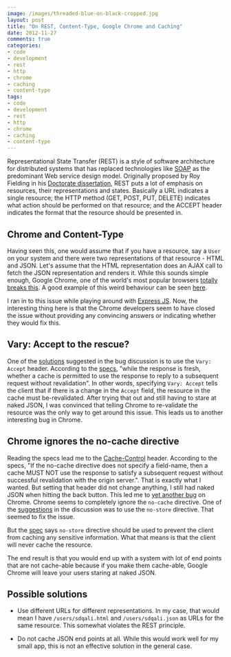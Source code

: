 ```yaml
---
image: /images/threaded-blue-on-black-cropped.jpg
layout: post
title: "On REST, Content-Type, Google Chrome and Caching"
date: 2012-11-27
comments: true
categories:
- code
- development
- rest
- http
- chrome
- caching
- content-type
tags:
- code
- development
- rest
- http
- chrome
- caching
- content-type
---
```

Representational State Transfer (REST) is a style of software
architecture for distributed systems that has replaced technologies like
[SOAP](http://en.wikipedia.org/wiki/SOAP) as the predominant Web service
design model. Originally proposed by Roy Fielding in his [Doctorate
dissertation](http://www.ics.uci.edu/~fielding/pubs/dissertation/rest_arch_style.htm),
REST puts a lot of emphasis on resources, their representations and states. Basically a URL indicates a
single resource; the HTTP method (GET, POST, PUT, DELETE) indicates what
action should be performed on that resource; and the ACCEPT header indicates the format that the resource should be presented in.

## Chrome and Content-Type

Having seen this, one would assume that if you have a resource, say a
`User` on your system and there were two representations of that
resource - HTML and JSON. Let's assume that the HTML representation does
an AJAX call to fetch the JSON representation and renders it. While this
sounds simple enough, Google Chrome, one of the world's most popular
browsers
[totally breaks this](https://code.google.com/p/chromium/issues/detail?id=108766). A
good example of this weird behaviour can be seen [here](http://chrome-json-bug.heroku.com/docs).
<!--more-->
I ran in to this issue while playing around with [Express JS](http://expressjs.com/).
Now, the interesting thing here is that the Chrome developers seem to
have closed the issue without providing any convincing answers or
indicating whether they would fix this.

## Vary: Accept to the rescue?

One of the
[solutions](https://code.google.com/p/chromium/issues/detail?id=108766#c6)
suggested in the bug discussion is to use the `Vary: Accept`
header. According to the
[specs](http://www.w3.org/Protocols/rfc2616/rfc2616-sec14.html#sec14.44),
"while the response is fresh, whether a cache is permitted to use the
response to reply to a subsequent request without revalidation". In
other words, specifying `Vary: Accept` tells the client that if there is
a change in the `Accept` field, the resource in the cache must
be-revalidated. After trying that out and still having to stare at naked
JSON, I was convinced that telling Chrome to
re-validate the resource was the only way to get around this issue. This
leads us to another interesting bug in Chrome.

## Chrome ignores the no-cache directive

Reading the specs lead me to the
[Cache-Control](http://www.w3.org/Protocols/rfc2616/rfc2616-sec14.html#sec14.9.4)
header. According to the specs, "If the no-cache directive does not
specify a field-name, then a cache MUST NOT use the response to satisfy
a subsequent request without successful revalidation with the origin
server.". That is exactly what I wanted.
But setting that header did not change anything, I still had naked JSON
when hitting the back button. This led me to
[yet another bug](https://code.google.com/p/chromium/issues/detail?id=28035)
on Chrome. Chrome seems to completely ignore the `no-cache`
directive. One of the [suggestions](https://code.google.com/p/chromium/issues/detail?id=28035#c3) in the discussion was to use the
`no-store` directive. That seemed to fix the issue.

But the
[spec](http://www.w3.org/Protocols/rfc2616/rfc2616-sec14.html#sec14.9.2)
says `no-store` directive should be used to prevent the client from
caching any sensitive information. What that means is that the client
will never cache the resource.

The end result is that you would end up with a system with lot of end
points that are not cache-able because if you make them cache-able, Google
Chrome will leave your users staring at naked JSON.

## Possible solutions

* Use different URLs for different representations. In my case, that
  would mean I have `/users/sdqali.html` and `/users/sdqali.json` as
  URLs for the same resource. This somewhat violates the REST principle.

* Do not cache JSON end points at all. While this would work well for my
  small app, this is not an effective solution in the general case.
